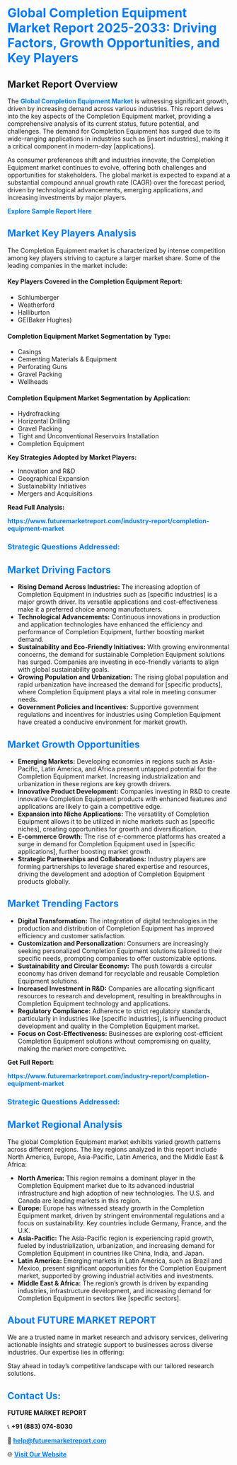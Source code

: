 <h1 style="color: #007BFF;">Global Completion Equipment Market Report 2025-2033: Driving Factors, Growth Opportunities, and Key Players</h1>

<section id="overview">
<h2>Market Report Overview</h2>
<p>The <a href="https://www.futuremarketreport.com/industry-report/completion-equipment-market" style="color: #007BFF; text-decoration: none;"><strong>Global Completion Equipment Market</strong></a> is witnessing significant growth, driven by increasing demand across various industries. This report delves into the key aspects of the Completion Equipment market, providing a comprehensive analysis of its current status, future potential, and challenges. The demand for Completion Equipment has surged due to its wide-ranging applications in industries such as [insert industries], making it a critical component in modern-day [applications].</p>
<p>As consumer preferences shift and industries innovate, the Completion Equipment market continues to evolve, offering both challenges and opportunities for stakeholders. The global market is expected to expand at a substantial compound annual growth rate (CAGR) over the forecast period, driven by technological advancements, emerging applications, and increasing investments by major players.</p>
</section>

<section id="overview">
<p><a href="https://www.futuremarketreport.com/request-sample/reportId=128628" style="color: #007BFF; text-decoration: none;"><strong>Explore Sample Report Here</strong></a></p>
</section>

<section id="key-players">
<h2 style="color: #007BFF;">Market Key Players Analysis</h2>
<p>The Completion Equipment market is characterized by intense competition among key players striving to capture a larger market share. Some of the leading companies in the market include:</p>
<h4>Key Players Covered in the Completion Equipment Report:</h4>
<ul><li>Schlumberger</li><li>Weatherford</li><li>Halliburton</li><li>GE(Baker Hughes)</li></ul>
<h4>Completion Equipment Market Segmentation by Type:</h4>
<ul><li>Casings</li><li>Cementing Materials &amp; Equipment</li><li>Perforating Guns</li><li>Gravel Packing</li><li>Wellheads</li></ul>

<h4>Completion Equipment Market Segmentation by Application:</h4>
<ul><li>Hydrofracking</li><li>Horizontal Drilling</li><li>Gravel Packing</li><li>Tight and Unconventional Reservoirs Installation</li><li>Completion Equipment</li></ul>
<p><strong>Key Strategies Adopted by Market Players:</strong></p>
<ul>
<li>Innovation and R&D</li>
<li>Geographical Expansion</li>
<li>Sustainability Initiatives</li>
<li>Mergers and Acquisitions</li>
</ul>
</section>

<section>
<p><strong>Read Full Analysis: </strong></p><a href="https://www.futuremarketreport.com/industry-report/completion-equipment-market" style="color: #007BFF; text-decoration: none;"><strong>https://www.futuremarketreport.com/industry-report/completion-equipment-market</strong></a>
<h3 style="color: #007BFF;">Strategic Questions Addressed:</h3>
</section>

<section id="driving-factors">
<h2 style="color: #007BFF;">Market Driving Factors</h2>
<ul>
<li><strong>Rising Demand Across Industries:</strong> The increasing adoption of Completion Equipment in industries such as [specific industries] is a major growth driver. Its versatile applications and cost-effectiveness make it a preferred choice among manufacturers.</li>
<li><strong>Technological Advancements:</strong> Continuous innovations in production and application technologies have enhanced the efficiency and performance of Completion Equipment, further boosting market demand.</li>
<li><strong>Sustainability and Eco-Friendly Initiatives:</strong> With growing environmental concerns, the demand for sustainable Completion Equipment solutions has surged. Companies are investing in eco-friendly variants to align with global sustainability goals.</li>
<li><strong>Growing Population and Urbanization:</strong> The rising global population and rapid urbanization have increased the demand for [specific products], where Completion Equipment plays a vital role in meeting consumer needs.</li>
<li><strong>Government Policies and Incentives:</strong> Supportive government regulations and incentives for industries using Completion Equipment have created a conducive environment for market growth.</li>
</ul>
</section>

<section id="growth-opportunities">
<h2 style="color: #007BFF;">Market Growth Opportunities</h2>
<ul>
<li><strong>Emerging Markets:</strong> Developing economies in regions such as Asia-Pacific, Latin America, and Africa present untapped potential for the Completion Equipment market. Increasing industrialization and urbanization in these regions are key growth drivers.</li>
<li><strong>Innovative Product Development:</strong> Companies investing in R&D to create innovative Completion Equipment products with enhanced features and applications are likely to gain a competitive edge.</li>
<li><strong>Expansion into Niche Applications:</strong> The versatility of Completion Equipment allows it to be utilized in niche markets such as [specific niches], creating opportunities for growth and diversification.</li>
<li><strong>E-commerce Growth:</strong> The rise of e-commerce platforms has created a surge in demand for Completion Equipment used in [specific applications], further boosting market growth.</li>
<li><strong>Strategic Partnerships and Collaborations:</strong> Industry players are forming partnerships to leverage shared expertise and resources, driving the development and adoption of Completion Equipment products globally.</li>
</ul>
</section>

<section id="trending-factors">
<h2 style="color: #007BFF;">Market Trending Factors</h2>
<ul>
<li><strong>Digital Transformation:</strong> The integration of digital technologies in the production and distribution of Completion Equipment has improved efficiency and customer satisfaction.</li>
<li><strong>Customization and Personalization:</strong> Consumers are increasingly seeking personalized Completion Equipment solutions tailored to their specific needs, prompting companies to offer customizable options.</li>
<li><strong>Sustainability and Circular Economy:</strong> The push towards a circular economy has driven demand for recyclable and reusable Completion Equipment solutions.</li>
<li><strong>Increased Investment in R&D:</strong> Companies are allocating significant resources to research and development, resulting in breakthroughs in Completion Equipment technology and applications.</li>
<li><strong>Regulatory Compliance:</strong> Adherence to strict regulatory standards, particularly in industries like [specific industries], is influencing product development and quality in the Completion Equipment market.</li>
<li><strong>Focus on Cost-Effectiveness:</strong> Businesses are exploring cost-efficient Completion Equipment solutions without compromising on quality, making the market more competitive.</li>
</ul>
</section>

<section>
<p><strong>Get Full Report: </strong></p><a href="https://www.futuremarketreport.com/industry-report/completion-equipment-market" style="color: #007BFF; text-decoration: none;"><strong>https://www.futuremarketreport.com/industry-report/completion-equipment-market</strong></a>
<h3 style="color: #007BFF;">Strategic Questions Addressed:</h3>
</section>


<section id="regional-analysis">
<h2 style="color: #007BFF;">Market Regional Analysis</h2>
<p>The global Completion Equipment market exhibits varied growth patterns across different regions. The key regions analyzed in this report include North America, Europe, Asia-Pacific, Latin America, and the Middle East & Africa:</p>
<ul>
<li><strong>North America:</strong> This region remains a dominant player in the Completion Equipment market due to its advanced industrial infrastructure and high adoption of new technologies. The U.S. and Canada are leading markets in this region.</li>
<li><strong>Europe:</strong> Europe has witnessed steady growth in the Completion Equipment market, driven by stringent environmental regulations and a focus on sustainability. Key countries include Germany, France, and the U.K.</li>
<li><strong>Asia-Pacific:</strong> The Asia-Pacific region is experiencing rapid growth, fueled by industrialization, urbanization, and increasing demand for Completion Equipment in countries like China, India, and Japan.</li>
<li><strong>Latin America:</strong> Emerging markets in Latin America, such as Brazil and Mexico, present significant opportunities for the Completion Equipment market, supported by growing industrial activities and investments.</li>
<li><strong>Middle East & Africa:</strong> The region’s growth is driven by expanding industries, infrastructure development, and increasing demand for Completion Equipment in sectors like [specific sectors].</li>
</ul>
</section>

<footer>
<h2 style="color: #007BFF;">About FUTURE MARKET REPORT</h2>
<p>We are a trusted name in market research and advisory services, delivering actionable insights and strategic support to businesses across diverse industries. Our expertise lies in offering:</p>

<p>Stay ahead in today’s competitive landscape with our tailored research solutions.</p>

<h2 style="color: #007BFF;">Contact Us:</h2>
<p><strong>FUTURE MARKET REPORT</strong></p>
<p>📞 <strong>+91 (883) 074-8030</strong></p>
<p>📧 <strong><a href="mailto:help@futuremarketreport.com" style="color: #007BFF;">help@futuremarketreport.com</a></strong></p>
<p>🌐 <strong><a href="https://www.futuremarketreport.com/" style="color: #007BFF;">Visit Our Website</a></strong></p>
</footer>